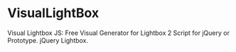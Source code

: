 VisualLightBox
==============
Visual Lightbox JS: Free Visual Generator for Lightbox 2 Script for jQuery or Prototype. jQuery Lightbox.